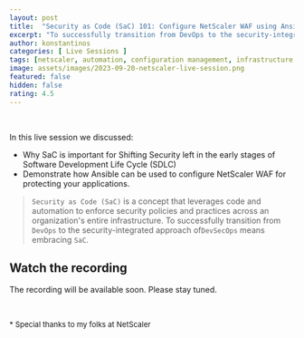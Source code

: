 ```yaml
---
layout: post
title:  "Security as Code (SaC) 101: Configure NetScaler WAF using Ansible to protect your applications. [Video]"
excerpt: "To successfully transition from DevOps to the security-integrated approach of DevSecOps means embracing SaC. A NetScaler Live demo."
author: konstantinos
categories: [ Live Sessions ]
tags: [netscaler, automation, configuration management, infrastructure as code, ansible]
image: assets/images/2023-09-20-netscaler-live-session.png
featured: false
hidden: false
rating: 4.5
---
```


&nbsp;  

In this live session we discussed:

- Why SaC is important for Shifting Security left in the early stages of Software Development Life Cycle (SDLC)
- Demonstrate how Ansible can be used to configure NetScaler WAF for protecting your applications.

> `Security as Code (SaC)` is a concept that leverages code and automation to enforce security policies and practices across an organization's entire infrastructure. To successfully transition from `DevOps` to the security-integrated approach of`DevSecOps` means embracing `SaC`.



## Watch the recording

The recording will be available soon. Please stay tuned.


&nbsp;  

<div style="font-size: small;">* Special thanks to my folks at NetScaler</div>

&nbsp;  